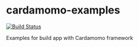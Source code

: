 # cardamomo-examples

[![Build Status](https://travis-ci.org/zombcode/cardamomo.svg?branch=master)](https://travis-ci.org/zombcode/cardamomo)

Examples for build app with Cardamomo framework
